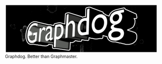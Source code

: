 ![Graphdog](https://github.com/botbreeder/graphdog/raw/main/graphdog.jpg)
Graphdog. Better than Graphmaster.
